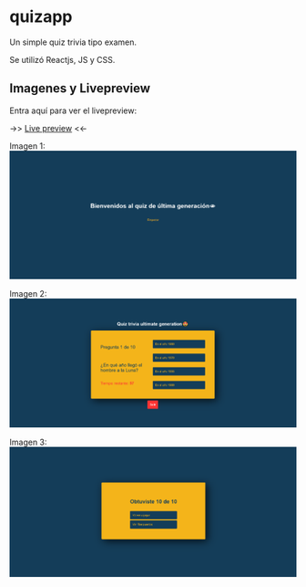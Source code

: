 # quizapp
Un simple quiz trivia tipo examen.

Se utilizó Reactjs, JS y CSS.

## Imagenes y Livepreview
Entra aquí para ver el livepreview:

->> [Live preview](https://quizappchris.herokuapp.com/) <<-

Imagen 1:
![screenShot01](images/menuquiz.png)

Imagen 2:
![screenShot02](images/quiz.png)

Imagen 3:
![screenShot03](images/endquiz.png)
